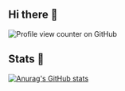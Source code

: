 ## Hi there 👋

![Profile view counter on GitHub](https://komarev.com/ghpvc/?username=BusinessMarketingWithNika)

<!--
**BusinessMarketingWithNika/BusinessMarketingWithNika** is a ✨ _special_ ✨ repository because its `README.md` (this file) appears on your GitHub profile.

Here are some ideas to get you started:

- 🔭 I’m currently working on ...
- 🌱 I’m currently learning ...
- 👯 I’m looking to collaborate on ...
- 🤔 I’m looking for help with ...
- 💬 Ask me about ...
- 📫 How to reach me: ...
- 😄 Pronouns: ...
- ⚡ Fun fact: ...
-->
## Stats 👋

[![Anurag's GitHub stats](https://github-readme-stats.vercel.app/api?username=businessmarketingwithnika&show=_icons=true&theme=radical&reviews,discussions_started,discussions_answered,prs_merged,prs_merged_percentage)](https://github.com/BusinessMarketingWithNika/github-readme-stats)
